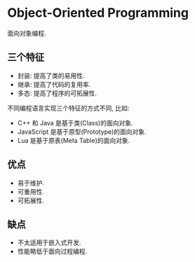 # Object-Oriented Programming

面向对象编程.

## 三个特征

- 封装: 提高了类的易用性.
- 继承: 提高了代码的复用率.
- 多态: 提高了程序的可拓展性.

不同编程语言实现三个特征的方式不同, 比如:

- C++ 和 Java 是基于类(Class)的面向对象.
- JavaScript 是基于原型(Prototype)的面向对象.
- Lua 是基于原表(Meta Table)的面向对象.

## 优点

- 易于维护.
- 可重用性.
- 可拓展性.

## 缺点

- 不太适用于嵌入式开发.
- 性能略低于面向过程编程.

